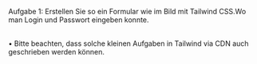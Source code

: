 <p1>Aufgabe 1: Erstellen Sie so ein Formular wie im Bild mit Tailwind CSS.Wo man Login und Passwort eingeben konnte.
  
<br>•	Bitte beachten, dass solche kleinen Aufgaben in Tailwind via CDN  auch geschrieben werden können<p1>.
